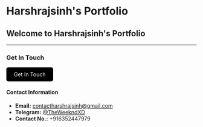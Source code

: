 # Harshrajsinh's Portfolio

## Welcome to Harshrajsinh's Portfolio

---

### Get In Touch

<a href="mailto:contactharshrajsinh@gmail.com" style="display: inline-block; background-color: #000; color: #fff; text-decoration: none; padding: 10px 20px; border-radius: 5px; transition: background-color 0.3s ease;">Get In Touch</a>

#### Contact Information

- **Email:** contactharshrajsinh@gmail.com
- **Telegram:** [@TheWeekndXD](https://t.me/TheWeekndXD)
- **Contact No.:** +916352447979

<style>
.btn {
    display: inline-block;
    background-color: #000;
    color: #fff;
    text-decoration: none;
    padding: 10px 20px;
    border-radius: 5px;
    transition: background-color 0.3s ease;
}

.btn:hover {
    background-color: #555;
}
</style>

